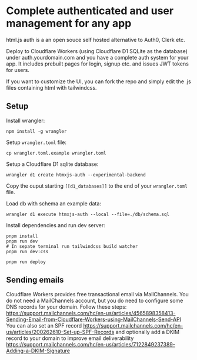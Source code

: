 # Complete authenticated and user management for any app

html.js auth is a an open souce self hosted alternative to Auth0, Clerk etc.

Deploy to Cloudflare Workers (using Cloudflare D1 SQLite as the database) under auth.yourdomain.com and you have a complete auth system for your app. It includes prebuilt pages for login, signup etc. and issues JWT tokens for users.

If you want to customize the UI, you can fork the repo and simply edit the .js files containing html with tailwindcss.

## Setup

Install wrangler:

```
npm install -g wrangler
```

Setup `wrangler.toml` file:

```
cp wrangler.toml.example wrangler.toml
```

Setup a Cloudflare D1 sqlite database:

```
wrangler d1 create htmxjs-auth --experimental-backend
```

Copy the ouput starting `[[d1_databases]]` to the end of your `wrangler.toml` file.

Load db with schema an example data:

```
wrangler d1 execute htmxjs-auth --local --file=./db/schema.sql
```

Install dependencies and run dev server:

```
pnpm install
pnpm run dev
# In sepate terminal run tailwindcss build watcher
pnpm run dev:css
```

```
pnpm run deploy
```

## Sending emails

Cloudflare Workers provides free transactional email via MailChannels. You do not need a MailChannels account, but you do need to configure some DNS records for your domain. Follow these steps: https://support.mailchannels.com/hc/en-us/articles/4565898358413-Sending-Email-from-Cloudflare-Workers-using-MailChannels-Send-API
You can also set an SPF record https://support.mailchannels.com/hc/en-us/articles/200262610-Set-up-SPF-Records and optionally add a DKIM record to your domain to improve email deliverability https://support.mailchannels.com/hc/en-us/articles/7122849237389-Adding-a-DKIM-Signature
